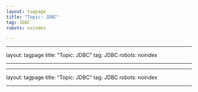 ```yaml
---
layout: tagpage
title: "Topic: JDBC"
tag: JDBC
robots: noindex

---
```

---
layout: tagpage
title: "Topic: JDBC"
tag: JDBC
robots: noindex

---
---
layout: tagpage
title: "Topic: JDBC"
tag: JDBC
robots: noindex

---
